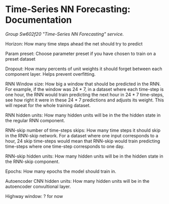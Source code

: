 # Time-Series NN Forecasting: Documentation
*Group Sw602f20 "Time-Series NN Forecasting" service.*

Horizon: How many time steps ahead the net should try to predict

Param preset: Choose parameter preset if you have chosen to train on a preset dataset

Dropout: How many percents of unit weights it should forget between each component layer. Helps prevent overfitting.

RNN Window size: How big a window that should be predicted in the RNN. For example, if the window was 24 * 7, in a dataset where each time-step is one hour, the RNN would train predicting the next hour in 24 * 7 time-steps, see how right it were in these 24 * 7 predictions and adjusts its weight. This will repeat for the whole training dataset.   

RNN hidden units: How many hidden units will be in the the hidden state in the regular RNN component.

RNN-skip number of time-steps skips: How many time steps it should skip in the RNN-skip network. For a dataset where one input corresponds to a hour, 24 skip time-steps would mean that RNN-skip would train predicting time-steps where one time-step corresponds to one day.

RNN-skip hidden units: How many hidden units will be in the hidden state in the RNN-skip component.

Epochs: How many epochs the model should train in.

Autoencoder CNN hidden units: How many hidden units will be in the autoencoder convultional layer.

Highway window: ? for now

